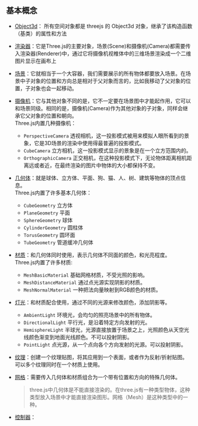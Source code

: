 <!-- 1661746029223 -->
<!-- Threejs 完全入门 -->
<!-- Threejs 完全入门关键概念和技术总结 -->
<!--  -->
<!-- Tech -->
## 基本概念

* [Object3d](https://threejs.org/docs/index.html#api/zh/core/Object3D)： 所有空间对象都是 threejs 的 Object3d 对象，继承了该构造函数（基类）的属性和方法 
* [渲染器](https://threejs.org/docs/#api/zh/renderers/WebGLRenderer)：它是Three.js的主要对象，场景(Scene)和摄像机(Camera)都需要传入渲染器(Renderer)中，通过它将摄像机视椎体中的三维场景渲染成一个二维图片显示在画布上
* [场景](https://threejs.org/docs/index.html#api/zh/scenes/Scene)：它就相当于一个大容器，我们需要展示的所有物体都要放入场景。在场景中子对象的位置和方向总是相对于父对象而言的，比如我移动了父对象的位置，子对象也会一起移动。
* [摄像机](https://threejs.org/docs/index.html#api/zh/cameras/Camera)：它与其他对象不同的是，它不一定要在场景图中才能起作用，它可以和场景同级。相同的是，摄像机(Camera)作为其他对象的子对象，同样会继承它父对象的位置和朝向。  
    Three.js内置几种摄像机：
    * `PerspectiveCamera` 透视相机，这一投影模式被用来模拟人眼所看到的景象，它是3D场景的渲染中使用得最普遍的投影模式。
    * `CubeCamera` 立方相机，这一投影模式显示的景象是在一个立方范围内的。
	* `OrthographicCamera` 正交相机，在这种投影模式下，无论物体距离相机距离远或者近，在最终渲染的图片中物体的大小都保持不变。
* [几何体](https://threejs.org/docs/#api/zh/geometries/BoxGeometry)：就是球体、立方体、平面、狗、猫、人、树、建筑等物体的顶点信息。  
	Three.js内置了许多基本几何体：
    * `CubeGeometry` 立方体
	* `PlaneGeometry` 平面
	* `SphereGeometry` 球体
	* `CylinderGeometry` 圆柱体
	* `TorusGeometry` 圆环面
	* `TubeGeometry` 管道缓冲几何体
* [材质](https://threejs.org/docs/#api/zh/materials/Material)：和几何体同时使用，表示几何体不同面的颜色，和光亮程度。  
	Three.js内置了许多材质:
    * `MeshBasicMaterial` 基础网格材质，不受光照的影响。
	* `MeshDistanceMaterial` 通过点光源实现阴影的材质。
	* `MeshNormalMaterial` 一种把法向量映射到RGB颜色的材质。
* [灯光](https://threejs.org/docs/index.html?q=light#api/zh/lights/Light)：和材质配合使用，通过不同的光源来修改颜色，添加阴影等。  
	* `AmbientLight` 环境光，会均匀的照亮场景中的所有物体。
	* `DirectionalLight` 平行光，是沿着特定方向发射的光。
	* `HemisphereLight` 半球光，光源直接放置于场景之上，光照颜色从天空光线颜色渐变到地面光线颜色。不可以投射阴影。
	* `PointLight` 点光源，从一个点向各个方向发射的光源。可以投射阴影。
* [纹理](https://threejs.org/docs/#api/zh/textures/Texture)：创建一个纹理贴图，将其应用到一个表面，或者作为反射/折射贴图。可以多个纹理同时在一个材质上使用。
* [网格](https://threejs.org/docs/#api/zh/objects/Mesh)：需要传入几何体和材质组合为一个带有位置和方向的特殊几何体。
	> three.js中几何体是不能直接渲染的。在three.js有一种类型物体，这种类型放入场景中才能直接渲染图形。网格（Mesh）是这种类型中的一种。

* [控制器](https://threejs.org/docs/index.html#examples/zh/controls/DragControls)：